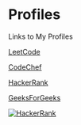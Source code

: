 # Profiles
Links to My Profiles


[LeetCode](https://leetcode.com/ssinghalong/)

[CodeChef](https://www.codechef.com/users/ssinghalong)

[HackerRank](https://www.hackerrank.com/ssinghalong)

[GeeksForGeeks](https://auth.geeksforgeeks.org/user/ssinghalong/)

[![HackerRank](https://upload.wikimedia.org/wikipedia/commons/6/65/HackerRank_logo.png 'HackerRank logo')](https://www.hackerrank.com/ssinghalong)
